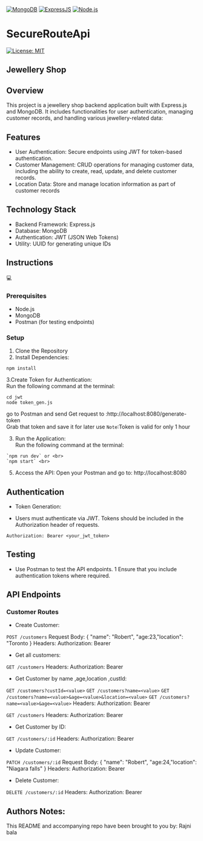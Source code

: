 [![MongoDB](https://img.shields.io/badge/MongoDB-4.4-green.svg)](https://www.mongodb.com/)
[![ExpressJS](https://img.shields.io/badge/ExpressJS-4.x-orange.svg)](https://expressjs.com/)
[![Node.js](https://img.shields.io/badge/Node.js-14.x-green.svg)](https://nodejs.org/)

# SecureRouteApi

[![License: MIT](https://img.shields.io/badge/License-MIT-lightblue.svg)](https://opensource.org/licenses/MIT)

## Jewellery Shop

## Overview 
This project is a jewellery shop backend application built with Express.js and MongoDB. It includes functionalities for user authentication, managing customer records, and handling various jewellery-related data:

## Features

- User Authentication: Secure endpoints using JWT for token-based authentication.
- Customer Management: CRUD operations for managing customer data, including the ability to create, read, update, and delete customer records.
- Location Data: Store and manage location information as part of customer records

## Technology Stack
- Backend Framework: Express.js
- Database: MongoDB
- Authentication: JWT (JSON Web Tokens)
- Utility: UUID for generating unique IDs

## Instructions
💻   
### Prerequisites
- Node.js 
- MongoDB 
- Postman (for testing endpoints)

### Setup
1. Clone the Repository
2. Install Dependencies:
```
npm install
```
3.Create Token for Authentication:<br>
Run the following command at the terminal:
```
cd jwt 
node token_gen.js
```
go to Postman and send Get request to :http://localhost:8080/generate-token <br>
Grab that token and save it for later use
`Note`:Token is valid for only 1 hour

3. Run the Application:<br>
Run the following command at the terminal:
```
`npm run dev` or <br>
`npm start` <br>
```

5. Access the API: Open your Postman and go to: http://localhost:8080

## Authentication
* Token Generation:

* Users must authenticate via JWT. Tokens should be included in the Authorization header of requests.
```
Authorization: Bearer <your_jwt_token>
```
## Testing
- Use Postman to test the API endpoints.
1 Ensure that you include authentication tokens where required.

## API Endpoints
### Customer Routes

* Create Customer:

`POST /customers`
Request Body: { "name": "Robert", "age:23,"location": "Toronto }
Headers: Authorization: Bearer <token>

* Get all customers:

`GET /customers`
Headers: Authorization: Bearer <token>

* Get Customer by name ,age,location ,custId:

`GET /customers?custId=<value>`
`GET /customers?name=<value>`
`GET /customers?name=<value>&age=<value>&location=<value>`
`GET /customers?name=<value>&age=<value>`
Headers: Authorization: Bearer <token>

`GET /customers`
Headers: Authorization: Bearer <token>

* Get Customer by ID:

`GET /customers/:id`
Headers: Authorization: Bearer <token>

* Update Customer:

`PATCH /customers/:id`
Request Body: { "name": "Robert", "age:24,"location": "Niagara falls" }
Headers: Authorization: Bearer <token>

* Delete Customer:

`DELETE /customers/:id`
Headers: Authorization: Bearer <token>

## Authors Notes:
This README and accompanying repo have been brought to you by: Rajni bala

